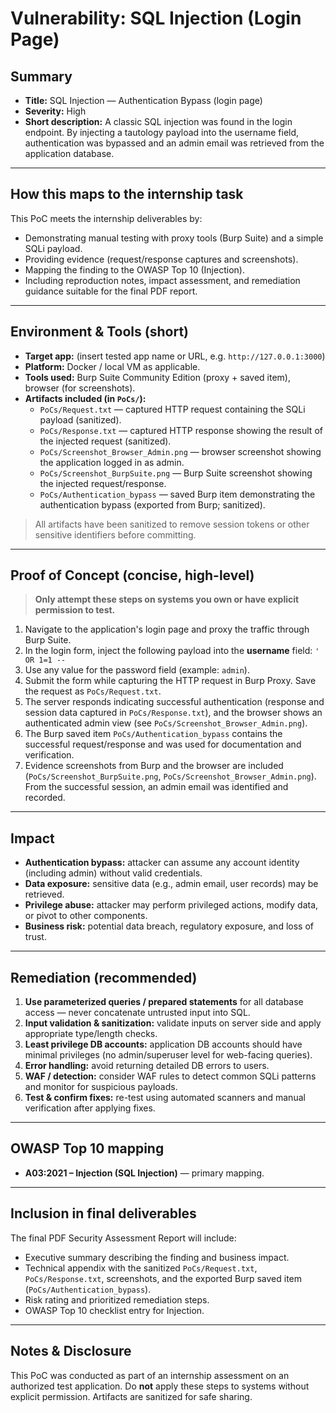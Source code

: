 # Vulnerability: SQL Injection (Login Page)

## Summary
- **Title:** SQL Injection — Authentication Bypass (login page)  
- **Severity:** High  
- **Short description:** A classic SQL injection was found in the login endpoint. By injecting a tautology payload into the username field, authentication was bypassed and an admin email was retrieved from the application database.

---

## How this maps to the internship task
This PoC meets the internship deliverables by:
- Demonstrating manual testing with proxy tools (Burp Suite) and a simple SQLi payload.  
- Providing evidence (request/response captures and screenshots).  
- Mapping the finding to the OWASP Top 10 (Injection).  
- Including reproduction notes, impact assessment, and remediation guidance suitable for the final PDF report.

---

## Environment & Tools (short)
- **Target app:** (insert tested app name or URL, e.g. `http://127.0.0.1:3000`)  
- **Platform:** Docker / local VM as applicable.  
- **Tools used:** Burp Suite Community Edition (proxy + saved item), browser (for screenshots).  
- **Artifacts included (in `PoCs/`):**
  - `PoCs/Request.txt` — captured HTTP request containing the SQLi payload (sanitized).  
  - `PoCs/Response.txt` — captured HTTP response showing the result of the injected request (sanitized).  
  - `PoCs/Screenshot_Browser_Admin.png` — browser screenshot showing the application logged in as admin.  
  - `PoCs/Screenshot_BurpSuite.png` — Burp Suite screenshot showing the injected request/response.  
  - `PoCs/Authentication_bypass` — saved Burp item demonstrating the authentication bypass (exported from Burp; sanitized).

> All artifacts have been sanitized to remove session tokens or other sensitive identifiers before committing.

---

## Proof of Concept (concise, high-level)
> **Only attempt these steps on systems you own or have explicit permission to test.**

1. Navigate to the application's login page and proxy the traffic through Burp Suite.  
2. In the login form, inject the following payload into the **username** field: `' OR 1=1 --`
3. Use any value for the password field (example: `admin`).  
4. Submit the form while capturing the HTTP request in Burp Proxy. Save the request as `PoCs/Request.txt`.  
5. The server responds indicating successful authentication (response and session data captured in `PoCs/Response.txt`), and the browser shows an authenticated admin view (see `PoCs/Screenshot_Browser_Admin.png`).  
6. The Burp saved item `PoCs/Authentication_bypass` contains the successful request/response and was used for documentation and verification.  
7. Evidence screenshots from Burp and the browser are included (`PoCs/Screenshot_BurpSuite.png`, `PoCs/Screenshot_Browser_Admin.png`). From the successful session, an admin email was identified and recorded.

---

## Impact
- **Authentication bypass:** attacker can assume any account identity (including admin) without valid credentials.  
- **Data exposure:** sensitive data (e.g., admin email, user records) may be retrieved.  
- **Privilege abuse:** attacker may perform privileged actions, modify data, or pivot to other components.  
- **Business risk:** potential data breach, regulatory exposure, and loss of trust.

---

## Remediation (recommended)
1. **Use parameterized queries / prepared statements** for all database access — never concatenate untrusted input into SQL.  
2. **Input validation & sanitization:** validate inputs on server side and apply appropriate type/length checks.  
3. **Least privilege DB accounts:** application DB accounts should have minimal privileges (no admin/superuser level for web-facing queries).  
4. **Error handling:** avoid returning detailed DB errors to users.  
5. **WAF / detection:** consider WAF rules to detect common SQLi patterns and monitor for suspicious payloads.  
6. **Test & confirm fixes:** re-test using automated scanners and manual verification after applying fixes.

---

## OWASP Top 10 mapping
- **A03:2021 – Injection (SQL Injection)** — primary mapping.

---

## Inclusion in final deliverables
The final PDF Security Assessment Report will include:
- Executive summary describing the finding and business impact.  
- Technical appendix with the sanitized `PoCs/Request.txt`, `PoCs/Response.txt`, screenshots, and the exported Burp saved item (`PoCs/Authentication_bypass`).  
- Risk rating and prioritized remediation steps.  
- OWASP Top 10 checklist entry for Injection.

---

## Notes & Disclosure
This PoC was conducted as part of an internship assessment on an authorized test application. Do **not** apply these steps to systems without explicit permission. Artifacts are sanitized for safe sharing.
